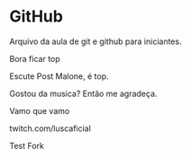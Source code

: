 
# GitHub

Arquivo da aula de git e github para iniciantes.

Bora ficar top

Escute Post Malone, é top.

Gostou da musica? Então me agradeça.

Vamo que vamo

twitch.com/luscaficial

Test Fork
